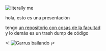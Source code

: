 ![literally me](https://media1.tenor.com/m/lLujCJha6hUAAAAd/luz-the-owl-house.gif)

hola, esto es una presentación

tengo [un repositorio con cosas de la facultad](https://github.com/maribvidal/Facultad)<br />
y lo demás es un trash dump de código

<! ![Garrus bailando](https://media1.tenor.com/m/eHv9NHLqIFkAAAAC/mass-effect-turian.gif) ¡>
